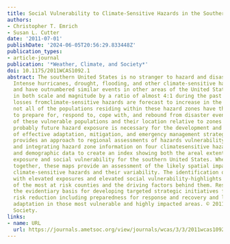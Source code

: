 ```yaml
---
title: Social Vulnerability to Climate-Sensitive Hazards in the Southern United States
authors:
- Christopher T. Emrich
- Susan L. Cutter
date: '2011-07-01'
publishDate: '2024-06-05T20:56:29.833448Z'
publication_types:
- article-journal
publication: '*Weather, Climate, and Society*'
doi: 10.1175/2011WCAS1092.1
abstract: The southern United States is no stranger to hazard and disaster events.
  Intense hurricanes, drought, flooding, and other climate-sensitive hazards are commonplace
  and have outnumbered similar events in other areas of the United States annually
  in both scale and magnitude by a ratio of almost 4:1 during the past 10 years. While
  losses fromclimate-sensitive hazards are forecast to increase in the coming years,
  not all of the populations residing within these hazard zones have the same capacity
  to prepare for, respond to, cope with, and rebound from disaster events. The identification
  of these vulnerable populations and their location relative to zones of known or
  probably future hazard exposure is necessary for the development and implementation
  of effective adaptation, mitigation, and emergency management strategies. This paper
  provides an approach to regional assessments of hazards vulnerability by describing
  and integrating hazard zone information on four climatesensitive hazards with socioeconomic
  and demographic data to create an index showing both the areal extent of hazard
  exposure and social vulnerability for the southern United States. When examined
  together, these maps provide an assessment of the likely spatial impacts of these
  climate-sensitive hazards and their variability. The identification of hotspots-counties
  with elevated exposures and elevated social vulnerability-highlights the distribution
  of the most at risk counties and the driving factors behind them. Results provide
  the evidentiary basis for developing targeted strategic initiatives for disaster
  risk reduction including preparedness for response and recovery and longer-term
  adaptation in those most vulnerable and highly impacted areas. © 2011 American Meteorological
  Society.
links:
- name: URL
  url: https://journals.ametsoc.org/view/journals/wcas/3/3/2011wcas1092_1.xml
---
```

